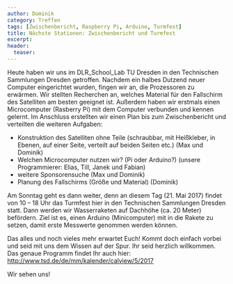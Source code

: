 ```yaml
---
author: Dominik
category: Treffen
tags: [Zwischenbericht, Raspberry Pi, Arduino, Turmfest]
title: Nächste Stationen: Zwischenbericht und Turmfest
excerpt:
header:
  teaser: 
---
```

 
Heute haben wir uns im DLR_School_Lab TU Dresden in den Technischen Sammlungen Dresden getroffen. Nachdem ein halbes Dutzend neuer Computer eingerichtet wurden, fingen wir an, die Prozessoren zu erwärmen. Wir stellten Recherchen an, welches Material für den Fallschirm des Satelliten am besten geeignet ist. Außerdem haben wir erstmals einen Microcomputer (Rasberry Pi) mit dem Computer verbunden und kennen gelernt. Im Anschluss erstellten wir einen Plan bis zum Zwischenbericht und verteilten die weiteren Aufgaben:

 - Konstruktion des Satelliten ohne Teile (schraubbar, mit Heißkleber, in Ebenen, auf einer Seite, verteilt auf beiden Seiten etc.) (Max und Dominik)
 - Welchen Microcomputer nutzen wir? (Pi oder Arduino?) (unsere Programmierer: Elias, Till, Janek und Fabian)
 - weitere Sponsorensuche (Max und Dominik)
 - Planung des Fallschirms (Größe und Material) (Dominik)
 
Am Sonntag geht es dann weiter, denn an diesem Tag (21. Mai 2017) findet von 10 – 18 Uhr das Turmfest hier in den Technischen Sammlungen Dresden statt. Dann werden wir Wasserraketen auf Dachhöhe (ca. 20 Meter) befördern. Ziel ist es, einen Arduino (Minicomputer) mit in die Rakete zu setzen, damit erste Messwerte genommen werden können.
 
Das alles und noch vieles mehr erwartet Euch! Kommt doch einfach vorbei und seid mit uns dem Wissen auf der Spur. Ihr seid herzlich willkommen. Das genaue Programm findet Ihr auch hier: http://www.tsd.de/de/mm/kalender/calview/5/2017
 
Wir sehen uns!
